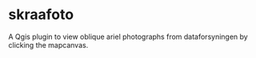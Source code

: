 # skraafoto
 A Qgis plugin to view oblique ariel photographs from dataforsyningen by clicking the mapcanvas.
